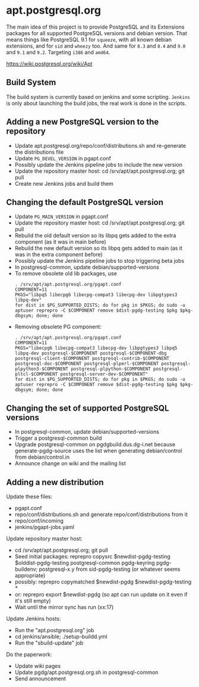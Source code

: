 # apt.postgresql.org

The main idea of this project is to provide PostgreSQL and its Extensions
packages for all supported PostgreSQL versions and debian version. That
means things like PostgreSQL 9.1 for `squeeze`, with all known debian
extensions, and for `sid` and `wheezy` too. And same for `8.3` and `8.4` and
`9.0` and `9.1` and `9.2`. Targeting `i386` and `amd64`.

https://wiki.postgresql.org/wiki/Apt

## Build System

The build system is currently based on jenkins and some scripting. `Jenkins`
is only about launching the build jobs, the real work is done in the scripts.

## Adding a new PostgreSQL version to the repository

* Update apt.postgresql.org/repo/conf/distributions.sh and re-generate the distributions file
* Update `PG_DEVEL_VERSION` in pgapt.conf
* Possibly update the Jenkins pipeline jobs to include the new version
* Update the repository master host: cd /srv/apt/apt.postgresql.org; git pull
* Create new Jenkins jobs and build them

## Changing the default PostgreSQL version

* Update `PG_MAIN_VERSION` in pgapt.conf
* Update the repository master host: cd /srv/apt/apt.postgresql.org; git pull
* Rebuild the old default version so its libpq gets added to the extra component (as it was in main before)
* Rebuild the new default version so its libpq gets added to main (as it was in the extra component before)
* Possibly update the Jenkins pipeline jobs to stop triggering beta jobs
* In postgresql-common, update debian/supported-versions
* To remove obsolete old lib packages, use
  ```
  . /srv/apt/apt.postgresql.org/pgapt.conf
  COMPONENT=11
  PKGS="libpq5 libecpg6 libecpg-compat3 libecpg-dev libpgtypes3 libpq-dev"
  for dist in $PG_SUPPORTED_DISTS; do for pkg in $PKGS; do sudo -u aptuser reprepro -C $COMPONENT remove $dist-pgdg-testing $pkg $pkg-dbgsym; done; done
  ```
* Removing obsolete PG component:
  ```
  . /srv/apt/apt.postgresql.org/pgapt.conf
  COMPONENT=11
  PKGS="libecpg6 libecpg-compat3 libecpg-dev libpgtypes3 libpq5 libpq-dev postgresql-$COMPONENT postgresql-$COMPONENT-dbg postgresql-client-$COMPONENT postgresql-contrib-$COMPONENT postgresql-doc-$COMPONENT postgresql-plperl-$COMPONENT postgresql-plpython3-$COMPONENT postgresql-plpython-$COMPONENT postgresql-pltcl-$COMPONENT postgresql-server-dev-$COMPONENT"
  for dist in $PG_SUPPORTED_DISTS; do for pkg in $PKGS; do sudo -u aptuser reprepro -C $COMPONENT remove $dist-pgdg-testing $pkg $pkg-dbgsym; done; done
  ```

## Changing the set of supported PostgreSQL versions

* In postgresql-common, update debian/supported-versions
* Trigger a postgresql-common build
* Upgrade postgresql-common on pgdgbuild.dus.dg-i.net because
  generate-pgdg-source uses the list when generating debian/control from
  debian/control.in
* Announce change on wiki and the mailing list

## Adding a new distribution

Update these files:

* pgapt.conf
* repo/conf/distributions.sh and generate repo/conf/distributions from it
* repo/conf/incoming
* jenkins/pgapt-jobs.yaml

Update repository master host:

* cd /srv/apt/apt.postgresql.org; git pull
* Seed initial packages: reprepro copysrc $newdist-pgdg-testing $olddist-pgdg-testing postgresql-common pgdg-keyring pgdg-buildenv; postgresql-x.y from sid-pgdg-testing (or whatever seems appropriate)
* possibly: reprepro copymatched $newdist-pgdg $newdist-pgdg-testing \*
* or: reprepro export $newdist-pgdg (so apt can run update on it even if it's still empty)
* Wait until the mirror sync has run (xx:17)

Update Jenkins hosts:

* Run the "apt.postgresql.org" job
* cd jenkins/ansible; ./setup-buildd.yml
* Run the "sbuild-update" job

Do the paperwork:

* Update wiki pages
* Update pgdg/apt.postgresql.org.sh in postgresql-common
* Send announcement
